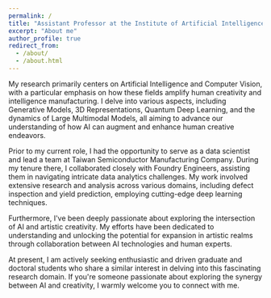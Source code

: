 ```yaml
---
permalink: /
title: "Assistant Professor at the Institute of Artificial Intelligence Innovation, NYCU"
excerpt: "About me"
author_profile: true
redirect_from: 
  - /about/
  - /about.html
---
```


<script>
 window.difyChatbotConfig = { 
  token: 'FLDVs1lMPmClxxJW'
 }
</script>
<script
 src="https://udify.app/embed.min.js"
 id="FLDVs1lMPmClxxJW"
 defer>
</script>

My research primarily centers on Artificial Intelligence and Computer Vision, with a particular emphasis on how these fields amplify human creativity and intelligence manufacturing. I delve into various aspects, including Generative Models, 3D Representations, Quantum Deep Learning, and the dynamics of Large Multimodal Models, all aiming to advance our understanding of how AI can augment and enhance human creative endeavors.

Prior to my current role, I had the opportunity to serve as a data scientist and lead a team at Taiwan Semiconductor Manufacturing Company. During my tenure there, I collaborated closely with Foundry Engineers, assisting them in navigating intricate data analytics challenges. My work involved extensive research and analysis across various domains, including defect inspection and yield prediction, employing cutting-edge deep learning techniques.

Furthermore, I've been deeply passionate about exploring the intersection of AI and artistic creativity. My efforts have been dedicated to understanding and unlocking the potential for expansion in artistic realms through collaboration between AI technologies and human experts.

At present, I am actively seeking enthusiastic and driven graduate and doctoral students who share a similar interest in delving into this fascinating research domain. If you're someone passionate about exploring the synergy between AI and creativity, I warmly welcome you to connect with me.

